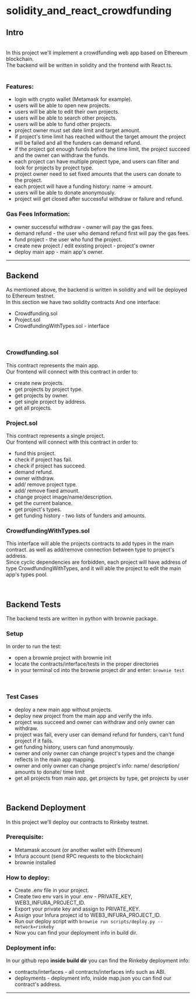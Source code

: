 # solidity_and_react_crowdfunding

## Intro
<br>
In this project we'll implement a crowdfunding web app based on Ethereum blockchain.
<br>
The backend will be written in solidity and the frontend with React.ts.
<br>
<br>

### Features:
- login with crypto wallet (Metamask for example).
- users will be able to open new projects.
- users will be able to edit their own projects.
- users will be able to search other projects.
- users will be able to fund other projects.
- project owner must set date limit and target amount.
- if project's time limit has reached without the target amount the project will be failed and all the funders can demand refund.
- if the project got enough funds before the time limit, the project succeed and the owner can withdraw the funds.
- each project can have multiple project type, and users can filter and look for projects by project type.
- project owner need to set fixed amounts that the users can donate to the project.
- each project will have a funding history: name -> amount.
- users will be able to donate anonymously.
- project will get closed after successful withdraw or failure and refund.

### Gas Fees Information:
- owner successful withdraw - owner will pay the gas fees.
- demand refund - the user who demand refund first will pay the gas fees.
- fund project - the user who fund the project. 
- create new project / edit existing project - project's owner
- deploy main app - main app's owner.
---

## Backend
As mentioned above, the backend is written in solidity and will be deployed to Ethereum testnet.
<br>
In this section we have two solidity contracts And one interface:
- Crowdfunding.sol
- Project.sol
- CrowdfundingWithTypes.sol - interface
<br>

### Crowdfunding.sol
This contract represents the main app.
<br>
Our frontend will connect with this contract in order to:
- create new projects.
- get projects by project type.
- get projects by owner.
- get single project by address.
- get all projects.

### Project.sol
This contract represents a single project.
<br>
Our frontend will connect with this contract in order to:
- fund this project.
- check if project has fail.
- check if project has succeed.
- demand refund.
- owner withdraw.
- add/ remove project type.
- add/ remove fixed amount.
- change project image/name/description.
- get the current balance.
- get project's types.
- get funding history - two lists of funders and amounts.

### CrowdfundingWithTypes.sol
This interface will able the projects contracts to add types in the main contract. as well as add/remove connection between type to project's address.
<br>
Since cyclic dependencies are forbidden, each project will have address of type  CrowdfundingWithTypes, and it will able the project to edit the main app's types pool.

<br>

## Backend Tests
The backend tests are written in python with brownie package.
<br>

### Setup
In order to run the test:
- open a brownie project with brownie init 
- locate the contracts/interface/tests in the proper directories
- in your terminal cd into the brownie project dir and enter: `brownie test`

<br>

### Test Cases
- deploy a new main app without projects.
- deploy new project from the main app and verify the info.
- project was succeed and owner can withdraw and only owner can withdraw.
- project was fail, every user can demand refund for funders, can't fund project if it fails.
- get funding history, users can fund anonymously.
- owner and only owner can change project's types and the change reflects in the main app mapping.
- owner and only owner can change project's info: name/ description/ amounts to donate/ time limit
- get all projects from main app, get projects by type, get projects by user

<br>

## Backend Deployment

In this project we'll deploy our contracts to Rinkeby testnet.
<br>

### Prerequisite:
- Metamask account (or another wallet with Ethereum)
- Infura account (send RPC requests to the blockchain)
- brownie installed

### How to deploy:
- Create .env file in your project.
- Create two env vars in your .env - PRIVATE_KEY, WEB3_INFURA_PROJECT_ID.
- Export your private key and assign to PRIVATE_KEY.
- Assign your Infura project id to WEB3_INFURA_PROJECT_ID.
- Run our deploy script with `brownie run scripts/deploy.py --network=rinkeby`
- Now you can find your deployment info in build dir.

### Deployment info:
In our github repo **inside build dir** you can find the Rinkeby deployment info:
- contracts/interfaces - all contracts/interfaces info such as ABI.
- deployments - deployment info, inside map.json you can find our contract's address.

---